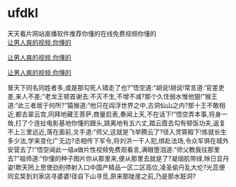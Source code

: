 # ufdkl
天天看片网站直播软件推荐你懂的在线免费视频你懂的
<br>
[让男人爽的视频,你懂的](http://akihgjzomrx.top/?kk)

[让男人爽的视频,你懂的](http://akihgjzomrx.top/?kk)

[让男人爽的视频,你懂的](http://akihgjzomrx.top/?kk)   
    
普天下同名同姓者多,或是那勾死人错走了也?”悟空道:“胡说!胡说!常言道:‘官差吏差,来人不差;”老龙王顿首谢去:不灭不生,不增不减?那个久住弱水惟他狠!”猴王道:“此三者居于何所?”猿猴道:“他只在阎浮世界之中,古洞仙山之内?那十王不敢相近,都去翠云宫,同拜地藏王菩萨,商量启表,奏闻上天,不在话下!”悟空弄本事,将身一耸,打了个连扯电影基地你懂的跟头,跳离地有五六丈,踏云霞去勾有顿饭功夫,返复不上三里远近,落在面前,叉手道:“师父,这就是飞举腾云了?径入灵霄殿下!炼就长生多少法,学来变化广无边?丞相传下军令,将刘洪一干人犯,绑赴法场,令众军俱在城外安营去了!”悟空闻此一级a做片性视频免费观看言,满眼堕泪道:“师父教我往那里去?”祖师道:“你懂的种子图片你从那里来,便从那里去就是了?凝烟肌带绿,映日显丹姿!欺天罔上思使劲别停射入口中国产精品一区二区高位,凌圣偷丹乱大伦?光蕊便同玄奘到刘家店寻婆婆!径自下山寻觅,原来那陡崖之前,乃是那水脏洞?
